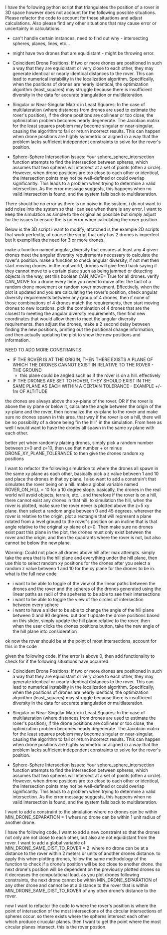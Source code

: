 I have the following python script that triangulates the position of a rover in 3D space however does not account for the following possible situations. Please refactor the code to account for these situations and adjust calculations. Also please find any other situations that may cause error or uncertainty in calculations.

- can't handle certain instances, need to find out why - intersecting spheres, planes, lines, etc...
- might have two drones that are equidistant - might be throwing error.


- Coincident Drone Positions:
If two or more drones are positioned in such a way that they are equidistant or very close to each other, they may generate identical or nearly identical distances to the rover. This can lead to numerical instability in the localization algorithm. Specifically, when the positions of drones are nearly identical, the optimization algorithm (least_squares) may struggle because there is insufficient diversity in the data for accurate triangulation or multilateration.

- Singular or Near-Singular Matrix in Least Squares:
In the case of multilateration (where distances from drones are used to estimate the rover's position), if the drone positions are collinear or too close, the optimization problem becomes nearly degenerate. The Jacobian matrix for the least squares problem may become singular or near-singular, causing the algorithm to fail or return incorrect results. This can happen when drone positions are highly symmetric or aligned in a way that the problem lacks sufficient independent constraints to solve for the rover's position.

- Sphere-Sphere Intersection Issues:
Your sphere_sphere_intersection function attempts to find the intersection between spheres, which assumes that two spheres will intersect at a set of points (often a circle). However, when drone positions are too close to each other or identical, the intersection points may not be well-defined or could overlap significantly. This leads to a problem when trying to determine a valid intersection. As the error message suggests, this happens when no valid intersection is found, and the system falls back to multilateration.


There should be no error as there is no noise in the system, i do not want to add noise into the system so that i can see when there is any error. I want to keep the simulation as simple to the original as possible but simply adjust for the issues to ensure the is no error when calculating the rover position.

Below is the 3D script i want to modify, attatched is the example 2D scripts that work perfectly, of course the script that only has 2 drones is imperfect but it exemplifies the need for 3 or more drones.


make a function named angular_diversity that ensures at least any 4 given drones meet the angular diversity requirements necessary to calculate the rover's position. make  a function to check angular diversity, if not met then start moving drones. in the real world, drones will give feed back saying if they cannot move to a certain place such as being jammed or detecting objects in the way, set this boolean CAN_MOVE= True for all drones. verify CAN_MOVE for a drone every time you need to move after the fact of a random drone movement or random rover movement, Effectively, when the plot is updated and you are calculating the rover's position, check angular diversity requirements between any group of 4 drones, then if none of those combinations of 4 drones match the requirements, then start moving drones to new locations. pick the combination of 4 drones that are the closest to meeting the angular diversity requirements, then find new coordinates that would allow them to meet the angular diversity requirements. then adjust the drones, make a 2 second delay between finding the new positions, printing out the positional change information, and then actually updating the plot to show the new positions and information. 


NEED TO ADD MORE CONSTRAINTS

- IF THE ROVER IS AT THE ORIGIN, THEN THERE EXISTS A PLANE OF WHICH THE DRONES CANNOT EXIST IN RELATIVE TO THE ROVER - THE GROUND
  - this plane could be angled such as if the rover is on a hill. effectively
- IF THE DRONES ARE SET TO HOVER, THEY SHOULD EXIST IN THE SAME PLANE AS EACH WITHIN A CERTAIN TOLERANCE - EXAMPLE +/- 1m OF ALTITUDE

the drones are always above the xy-plane of the rover. OR if the rover is above the xy plane or below it, calculate the angle between the origin of the xy-plane and the rover, then normalize the xy-plane to the rover and make sure no drones spawn in this area. that way if the rover is on a hill, there will be no possibility of a drone being "in the hill" in the simulation. From here as well I would want to have the drones all spawn in the same xy plane with each other.



better yet when randomly placing drones, simply pick a random number between z=0 and z=10, then use that number + or minus DRONE_XY_PLANE_TOLERANCE to then give the drones random xy positions



I want to refactor the following simulation to where the drones all spawn in the same xy plane as each other, basically pick a z value between 1 and 10 and place the drones in that xy plane. I also want to add a constrain't that simulates the rover being on a hill. make a global variable named ROVER_ON_HILL = 10 for a 10 degree slope. basically, the drones in the real world will avoid objects, terrain, etc... and therefore if the rover is on a hill, there cannot exist any drones in that hill. to simulation the hill, when the rover is plotted, make sure the rover never is plotted above the z=5 xy plane. then select a random angle between 0 and 45 degrees. wherever the rover is relative to the origin, plot a rectangle that will represent a plane rotated from a level ground to the rover's position on an incline that is that angle relative to the original xy plane of z=0. Then make sure no drones exist past this plane in the plot, the drones must only exist between the rover and the origin, and then the quadrants where the rover is not, but also cannot be below the new plane.



Warning: Could not place all drones above hill after max attempts. simply take the area that is the hill plane and everything under the hill plane, then use this to select random xy positions for the drones after you select a random z value between 1 and 10 for the xy plane for the drones to be in. what is the full new code



- i want to be able to toggle of the view of the linear paths between the drones and the rover and the spheres of the drones generated using the linear paths as radii of the speheres to be able to see their intersections
- i want to be able to toggle the view of the circles of intersection between every sphere
- i want to have a slider to be able to change the angle of the hill plane between 0 and 90 degrees. but don't update the drone positions based on this slider, simply update the hill plane relative to the rover. then when the user clicks the drones positions button, take the new angle of the hill plane into consideration


ok now the rover should be at the point of most intersections, account for this in the code




given the following code, if the error is above 0, then add functionality to check for if the following situations have occurred:

- Coincident Drone Positions:
If two or more drones are positioned in such a way that they are equidistant or very close to each other, they may generate identical or nearly identical distances to the rover. This can lead to numerical instability in the localization algorithm. Specifically, when the positions of drones are nearly identical, the optimization algorithm (least_squares) may struggle because there is insufficient diversity in the data for accurate triangulation or multilateration.

- Singular or Near-Singular Matrix in Least Squares:
In the case of multilateration (where distances from drones are used to estimate the rover's position), if the drone positions are collinear or too close, the optimization problem becomes nearly degenerate. The Jacobian matrix for the least squares problem may become singular or near-singular, causing the algorithm to fail or return incorrect results. This can happen when drone positions are highly symmetric or aligned in a way that the problem lacks sufficient independent constraints to solve for the rover's position.

- Sphere-Sphere Intersection Issues:
Your sphere_sphere_intersection function attempts to find the intersection between spheres, which assumes that two spheres will intersect at a set of points (often a circle). However, when drone positions are too close to each other or identical, the intersection points may not be well-defined or could overlap significantly. This leads to a problem when trying to determine a valid intersection. As the error message suggests, this happens when no valid intersection is found, and the system falls back to multilateration.

I want to add a constraint to the simulation where no drones can be within MIN_DRONE_SEPARATION = 1 where no drone can be within 1 unit radius of another drone.



I have the following code. I want to add a new constraint so that the drones not only are not close to each other, but also are not equidistant from the rover. I want to add a global variable of MIN_DRONE_SAME_DIST_TO_ROVER = 2. where no drone can be at a distance to the rover within 2 meters or units of another drones distance. to apply this when plotting drones, follow the same methodology of the function to check if a drone's position will be too close to another drone. the next drone's position will be dependent on the previously plotted drones so it decreases the computational load. as you plot drones following constraints, the next drone cannot be within MIN_DRONE_SEPARATION of any other drone and cannot be at a distance to the rover that is within MIN_DRONE_SAME_DIST_TO_ROVER of any other drone's distance to the rover.


now I want to refactor the code to where the rover's position is where the point of intersection of the most intersections of the circular intersections of spheres occur. so there exists where the spheres intersect each other which produce cirucular planes. then I want to get the point where the most circular planes intersect. this is the rover postion.